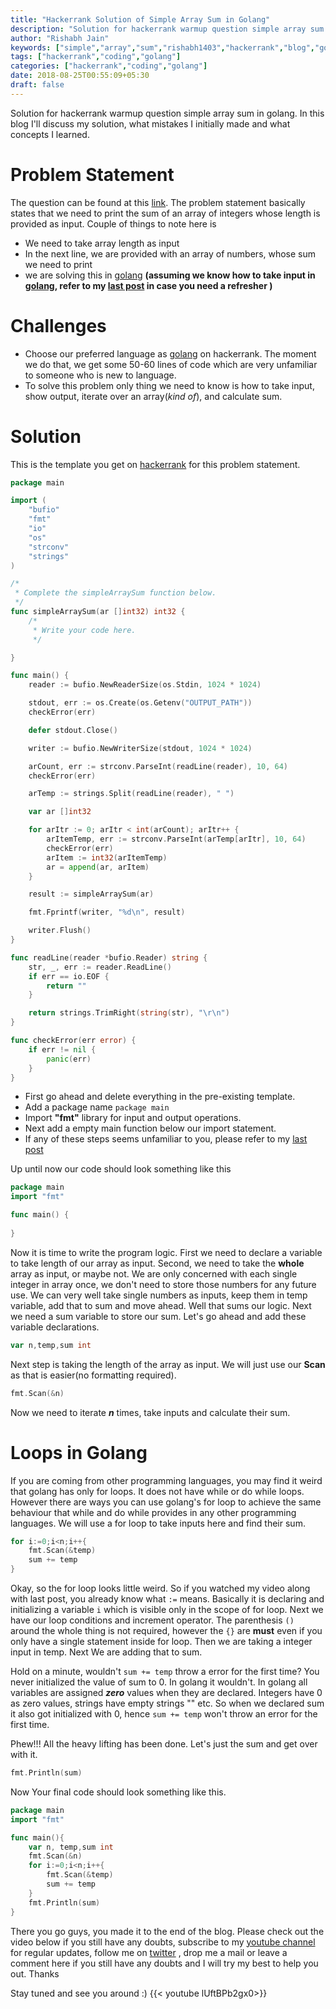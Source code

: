 ```yaml
---
title: "Hackerrank Solution of Simple Array Sum in Golang"
description: "Solution for hackerrank warmup question simple array sum in golang. In this blog I'll discuss my solution, what mistakes I initially made and what concepts I learned."
author: "Rishabh Jain"
keywords: ["simple","array","sum","rishabh1403","hackerrank","blog","golang","solution","learn","code"]
tags: ["hackerrank","coding","golang"]
categories: ["hackerrank","coding","golang"]
date: 2018-08-25T00:55:09+05:30
draft: false
---
```

Solution for hackerrank warmup question simple array sum in golang. In this blog I'll discuss my solution, what mistakes I initially made and what concepts I learned.<!--more-->
# Problem Statement
The question can be found at this [link](https://www.hackerrank.com/challenges/simple-array-sum/problem). The problem statement basically states that we need to print the sum of an array of integers whose length is provided as input.
Couple of things to note here is 

* We need to take array length as input
* In the next line, we are provided with an array of numbers, whose sum we need to print
* we are solving this in [golang](https://golang.org/) **(assuming we know how to take input in [golang](https://golang.org/), refer to my [last post](https://rishabh1403.com/posts/coding/hackerrank/2018/08/hackerrank-solve-me-first-solution/) in case you need a refresher )**

# Challenges
* Choose our preferred language as [golang](https://golang.org/) on hackerrank. The moment we do that, we get some 50-60 lines of code which are very unfamiliar to someone who is new to language.
* To solve this problem only thing we need to know is how to take input, show output, iterate over an array(_kind of_), and calculate sum.

# Solution

This is the template you get on [hackerrank](https://www.hackerrank.com/) for this problem statement.

```go
package main

import (
    "bufio"
    "fmt"
    "io"
    "os"
    "strconv"
    "strings"
)

/*
 * Complete the simpleArraySum function below.
 */
func simpleArraySum(ar []int32) int32 {
    /*
     * Write your code here.
     */

}

func main() {
    reader := bufio.NewReaderSize(os.Stdin, 1024 * 1024)

    stdout, err := os.Create(os.Getenv("OUTPUT_PATH"))
    checkError(err)

    defer stdout.Close()

    writer := bufio.NewWriterSize(stdout, 1024 * 1024)

    arCount, err := strconv.ParseInt(readLine(reader), 10, 64)
    checkError(err)

    arTemp := strings.Split(readLine(reader), " ")

    var ar []int32

    for arItr := 0; arItr < int(arCount); arItr++ {
        arItemTemp, err := strconv.ParseInt(arTemp[arItr], 10, 64)
        checkError(err)
        arItem := int32(arItemTemp)
        ar = append(ar, arItem)
    }

    result := simpleArraySum(ar)

    fmt.Fprintf(writer, "%d\n", result)

    writer.Flush()
}

func readLine(reader *bufio.Reader) string {
    str, _, err := reader.ReadLine()
    if err == io.EOF {
        return ""
    }

    return strings.TrimRight(string(str), "\r\n")
}

func checkError(err error) {
    if err != nil {
        panic(err)
    }
}

```
* First go ahead and delete everything in the pre-existing template.
* Add a package name `package main`
* Import **"fmt"** library for input and output operations. 
* Next add a empty main function below our import statement.
* If any of these steps seems unfamiliar to you, please refer to my [last post](https://rishabh1403.com/posts/coding/hackerrank/2018/08/hackerrank-solve-me-first-solution/)  

Up until now our code should look something like this 
```go
package main
import "fmt"

func main() {
    
}
```
Now it is time to write the program logic. First we need to declare a variable to take length of our array as input. 
Second, we need to take the **whole** array as input, or maybe not. We are only concerned with each single integer in array once, we don't need to store those numbers for any future use. We can very well take single numbers as inputs, keep them in temp variable, add that to sum and move ahead. Well that sums our logic. Next we need a sum variable to store our sum. Let's go ahead and add these variable declarations.  
```go
var n,temp,sum int
```
Next step is taking the length of the array as input. We will just use our **Scan** as that is easier(no formatting required).
```go
fmt.Scan(&n)
```
Now we need to iterate **_n_** times, take inputs and calculate their sum.
# Loops in Golang
If you are coming from other programming languages, you may find it weird that golang has only for loops. It does not have while or do while loops. However there are ways you can use golang's for loop to achieve the same behaviour that while and do while provides in any other programming languages. We will use a for loop to take inputs here and find their sum.
```go
for i:=0;i<n;i++{
    fmt.Scan(&temp)
    sum += temp
}
```
Okay, so the for loop looks little weird. So if you watched my video along with last post, you already know what `:=` means. Basically it is declaring and initializing a variable `i` which is visible only in the scope of for loop. Next we have our loop conditions and increment operator. The parenthesis `()` around the whole thing is not required, however the `{}` are **must** even if you only have a single statement inside for loop.
Then we are taking a integer input in temp. Next We are adding that to sum. 

Hold on a minute, wouldn't `sum += temp` throw a error for the first time? You never initialized the value of sum to 0. In golang it wouldn't. In golang all variables are assigned **_zero_** values when they are declared. Integers have 0 as zero values, strings have empty strings "" etc. So when we declared sum it also got initialized with 0, hence `sum += temp` won't throw an error for the first time.

Phew!!! All the heavy lifting has been done. Let's just the sum and get over with it.
```go
fmt.Println(sum)
```
Now Your final code should look something like this.
```go
package main
import "fmt"

func main(){
    var n, temp,sum int
    fmt.Scan(&n)
    for i:=0;i<n;i++{
        fmt.Scan(&temp)
        sum += temp
    }
    fmt.Println(sum)
}
```

There you go guys, you made it to the end of the blog. Please check out the video below if you still have any doubts, subscribe to my [youtube channel](https://www.youtube.com/channel/UC4syrEYE9_fzeVBajZIyHlA) for regular updates, follow me on [twitter](https://www.twitter.com/rishabhjain1403) , drop me a mail or leave a  comment here if you still have any doubts and I will try my best to help you out. Thanks

Stay tuned and see you around :)
{{< youtube lUftBPb2gx0>}}
